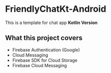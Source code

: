 # FriendlyChatKt-Android

This is a template for chat app **Kotlin Version**

## What this project covers
* Firebase Authentication (Google)
* Cloud Messaging
* Firebase SDK for Cloud Storage
* Firebase Cloud Messaging
